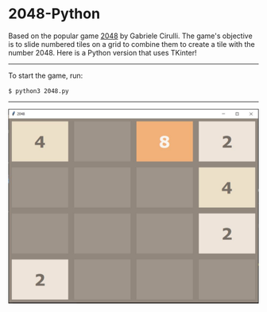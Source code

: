 2048-Python 
==================
Based on the popular game [2048](https://github.com/Jaidev810/2048-Game) by Gabriele Cirulli. The game's objective is to slide numbered tiles on a grid to combine them to create a tile with the number 2048. Here is a Python version that uses TKinter!

-----------------
To start the game, run:

    $ python3 2048.py
    
-----------------
![Screen Shot](/ss.JPG?raw=true)
